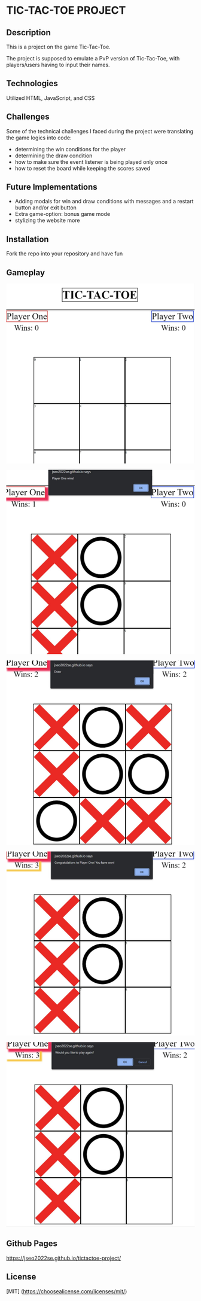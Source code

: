 # TIC-TAC-TOE PROJECT


## Description

This is a project on the game Tic-Tac-Toe.

The project is supposed to emulate a PvP version of Tic-Tac-Toe,
with players/users having to input their names.


## Technologies 

Utilized HTML, JavaScript, and CSS


## Challenges

Some of the technical challenges I faced during the project were translating
the game logics into code:

- determining the win conditions for the player
- determining the draw condition 
- how to make sure the event listener is being played only once
- how to reset the board while keeping the scores saved


## Future Implementations

- Adding modals for win and draw conditions with messages and a 
  restart button and/or exit button
- Extra game-option: bonus game mode
- stylizing the website more


## Installation

Fork the repo into your repository and have fun


## Gameplay

![Img-1](/images/tictactoe-img1.jpg)

![Img-2](/images/tictactoe-img2.jpg)

![Img-3](/images/tictactoe-img3.jpg)

![Img-4](/images/tictactoe-img4.jpg)

![Img-5](/images/tictactoe-img5.jpg)


## Github Pages

https://jseo2022se.github.io/tictactoe-project/


## License

[MIT]
(https://choosealicense.com/licenses/mit/)
